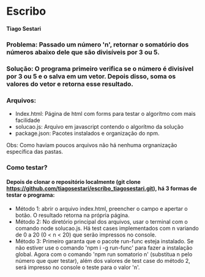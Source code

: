 # Escribo
#### Tiago Sestari

### Problema: Passado um número 'n', retornar o somatório dos números abaixo dele que são divisíveis por 3 ou 5.

### Solução: O programa primeiro verifica se o número é divisível por 3 ou 5 e o salva em um vetor. Depois disso, soma os valores do vetor e retorna esse resultado.


### Arquivos:
- Index.html: Página de html com forms para testar o algorítmo com mais facilidade
- solucao.js: Arquivo em javascript contendo o algorítmo da solução
- package.json: Pacotes instalados e organização do npm.

Obs: Como haviam poucos arquivos não há nenhuma orgnanização específica das pastas.

### Como testar?
#### Depois de clonar o repositório localmente (git clone https://github.com/tiagosestari/escribo_tiagosestari.git),  há 3 formas de testar o programa:
- Método 1: abrir o arquivo index.html, preencher o campo e apertar o botão. O resultado retorna na própria página.
- Método 2: No diretório principal dos arquivos, usar o terminal com o comando node solucao.js. Há test cases implementados com n variando de 0 a 20 (0 < n < 20) que serão impressos no console.
- Método 3: Primeiro garanta que o pacote run-func esteja instalado. Se não estiver use o comando 'npm i -g run-func' para fazer a instalação global. Agora com o comando 'npm run somatorio n' (substitua n pelo número que quer testar), além dos valores de test case do método 2, será impresso no console o teste para o valor 'n'.
